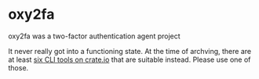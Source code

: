 # oxy2fa

oxy2fa was a two-factor authentication agent project

It never really got into a functioning state. At the time of archving, there are at least [six CLI tools on crate.io](https://crates.io/search?q=2fa) that are suitable instead. Please use one of those.